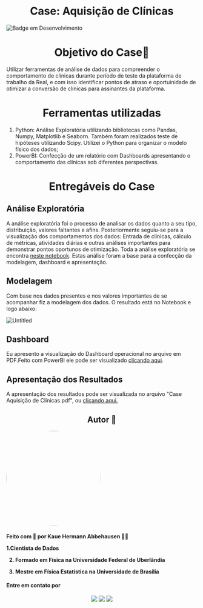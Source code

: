 <h1 align="center"> Case: Aquisição de Clínicas </h1>

![Badge em Desenvolvimento](https://img.shields.io/static/v1?label=STATUS&message=COMPLETO&color=<COLOR>)

<h1 align ="center"> Objetivo do Case🤔</h1>

Utilizar ferramentas de análise de dados para compreender o comportamento de clínicas durante período de teste da plataforma de trabalho da Real, e com isso identificar pontos de atraso e oportuinidade de otimizar a conversão de clínicas para assinantes da plataforma. 

<h1 align ="center"> Ferramentas utilizadas</h1>

1. Python: Análise Exploratória utilizando bibliotecas como Pandas, Numpy, Matplotlib e Seaborn. Também foram realizados teste de hipóteses utilizando Scipy. Utilizei o Python para organizar o modelo físico dos dados;
2. PowerBI: Confecção de um relatório com Dashboards apresentando o comportamento das clínicas sob diferentes perspectivas.

<h1 align ="center"> Entregáveis do Case</h1>

<h2 align ="left"> Análise Exploratória</h2>

A análise exploratória foi o processo de analisar os dados quanto a seu tipo, distribuição, valores faltantes e afins. Posteriormente seguiu-se para a visualização dos comportamentos dos dados: Entrada de clínicas, cálculo de métricas, atividades diárias e outras análises importantes para demonstrar pontos oportunos de otimização. Toda a análise exploratória se encontra [neste notebook](https://github.com/KaueAbbe/Aquisicao_Clinicas/blob/main/Analise%20Exploratoria.ipynb).
Estas análise foram a base para a confecção da modelagem, dashboard e apresentação.

<h2 align ="left"> Modelagem</h2>

Com base nos dados presentes e nos valores importantes de se acompanhar fiz a modelagem dos dados. O resultado está no Notebook e logo abaixo:

![Untitled](https://github.com/user-attachments/assets/30e56613-6833-4915-a909-39a044917b2b)

<h2 align ="left"> Dashboard</h2>

Eu apresento a visualização do Dashboard operacional no arquivo em PDF.Feito com PowerBI ele pode ser visualizado [clicando aqui](https://github.com/KaueAbbe/Aquisicao_Clinicas/blob/main/Dashboard_Aquisicao_Clinicas.pdf).

<h2 align ="left"> Apresentação dos Resultados</h2>

A apresentação dos resultados pode ser visualizada no arquivo "Case Aquisição de Clínicas.pdf", ou [clicando aqui.](https://github.com/KaueAbbe/Aquisicao_Clinicas/blob/main/Case%20Aquisição%20de%20Clínicas.pdf)

<h2 align ="center">Autor 🚀</h2>
<a>
<img style = "border-radius: 50%;" src = https://github.com/KaueAbbe/Analise_ChurnRate/assets/68445400/bd4b5b79-4826-4d72-91e4-5fc7532ac19b width="250px;" alt=""/>

 <sub><b></b></sub></a> 

<h4> Feito com 💙 por Kaue Hermann Abbehausen 👋🏽 
<br/> 

 
 1.Cientista de Dados
 
 2. Formado em Física na Universidade Federal de Uberlândia
 
 3. Mestre em Física Estatística na Universidade de Brasília</h4>
<h4> Entre em contato por</h4>
<div align = "center"> 

<div align = "center"> 
   <a href="https://www.linkedin.com/in/kaue-abbehausen-5b1922165/" target="_blank"><img src="https://img.shields.io/badge/-LinkedIn-%230077B5?style=for-the-badge&logo=linkedin&logoColor=white" target="_blank"></a> 
  <a href="https://www.instagram.com/kaue.hermann/" target="_blank"><img src="https://img.shields.io/badge/-Instagram-%23E4405F?style=for-the-badge&logo=instagram&logoColor=white" target="_blank"></a>
  <a href = "mailto:kaueabbehausen@gmail.com"><img src="https://img.shields.io/badge/Gmail-D14836?style=for-the-badge&logo=gmail&logoColor=white"></a>
</div>

